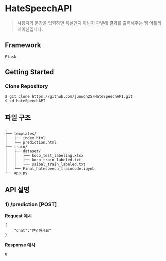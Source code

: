 # HateSpeechAPI
>사용자가 문장을 입력하면 욕설인지 아닌지 판별해 결과를 출력해주는 웹 어플리케이션입니다.

## Framework

`Flask`

## Getting Started

### Clone Repository

```
$ git clone https://github.com/junwon25/HateSpeechAPI.git
$ cd HateSpeechAPI
```

## 파일 구조

```
.
├── templates/
│   ├── index.html
│   └── prediction.html
├── train/
│   ├── dataset/
│   │   ├── koco_test_labeling.xlsx
│   │   ├── koco_train_labeled.txt
│   │   └── ssibal_train_labeled.txt
│   └── Final_hatespeech_traincode.ipynb
└── app.py
```
## API 설명

### 1) /prediction [POST]
**Request 예시**
```
{
    "chat":"안녕하세요"
}
```

**Response 예시**

```
0
```
